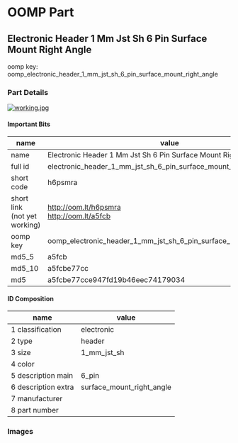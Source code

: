 # OOMP Part  
## Electronic Header 1 Mm Jst Sh 6 Pin Surface Mount Right Angle  
  
oomp key: oomp_electronic_header_1_mm_jst_sh_6_pin_surface_mount_right_angle  
  
### Part Details  
  
[![working.jpg](working_600.jpg)](working.jpg)  
  
#### Important Bits  
| name | value | 
| --- | --- | 
| name | Electronic Header 1 Mm Jst Sh 6 Pin Surface Mount Right Angle | 
| full id | electronic_header_1_mm_jst_sh_6_pin_surface_mount_right_angle | 
| short code | h6psmra | 
| short link<br>(not yet working) | http://oom.lt/h6psmra<br>http://oom.lt/a5fcb | 
| oomp key | oomp_electronic_header_1_mm_jst_sh_6_pin_surface_mount_right_angle | 
| md5_5 | a5fcb | 
| md5_10 | a5fcbe77cc | 
| md5 | a5fcbe77cce947fd19b46eec74179034 | 
#### ID Composition  
| name | value | 
| --- | --- | 
| 1 classification | electronic | 
| 2 type | header | 
| 3 size | 1_mm_jst_sh | 
| 4 color |  | 
| 5 description main | 6_pin | 
| 6 description extra | surface_mount_right_angle | 
| 7 manufacturer |  | 
| 8 part number |  | 
### Images  
